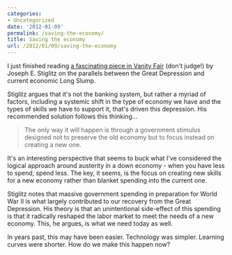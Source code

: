 ```yaml
---
categories:
- Uncategorized
date: '2012-01-09'
permalink: /saving-the-economy/
title: Saving the economy
url: /2012/01/09/saving-the-economy
---
```


I just finished reading <a href="http://www.vanityfair.com/politics/2012/01/stiglitz-depression-201201.print">a fascinating piece in Vanity Fair</a> (don't judge!) by Joseph E. Stiglitz on the parallels between the Great Depression and current economic Long Slump.

Stiglitz argues that it's not the banking system, but rather a myriad of factors, including a systemic shift in the type of economy we have and the types of skills we have to support it, that's driven this depression. His recommended solution follows this thinking...

<blockquote>The only way it will happen is through a government stimulus designed not to preserve the old economy but to focus instead on creating a new one.</blockquote>

It's an interesting perspective that seems to buck what I've considered the logical approach around austerity in a down economy - when you have less to spend, spend less. The key, it seems, is the focus on creating new skills for a new economy rather than blanket spending into the current one.

Stiglitz notes that massive government spending in preparation for World War II is what largely contributed to our recovery from the Great Depression. His theory is that an unintentional side-effect of this spending is that it radically reshaped the labor market to meet the needs of a new economy. This, he argues, is what we need today as well.

In years past, this may have been easier. Technology was simpler. Learning curves were shorter. How do we make this happen now?
